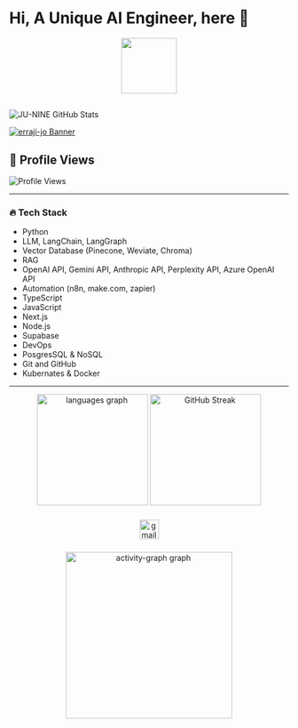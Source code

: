  # Hi, A Unique AI Engineer, here 👋
<div id="header" align="center">
  <img src="https://i.giphy.com/media/v1.Y2lkPTc5MGI3NjExa3N1ajA0cXI4bmJkZHc5aW5iYWQyMmJncHV4OHR4dTZldzNoajdnYiZlcD12MV9pbnRlcm5hbF9naWZfYnlfaWQmY3Q9cw/Q8xuJjjxQHHJdHn7gJ/giphy.gif" width="100"/>
</div>

##
![JU-NINE GitHub Stats](https://github-readme-stats.vercel.app/api?username=erraji-jo&show_icons=true&theme=dark)


[![erraji-jo Banner](https://readme-typing-svg.demolab.com/?lines=👋+Hi+there,+I'm+erraji-jo!;🚀+Welcome+to+My+GitHub+Profile!;🔥+Constantly+expanding+my+skill+set;Staying+up+to+date+with+the+latest+trends&center=true&width=1000&size=30&duration=3000&pause=1000)](https://git.io/typing-svg)

## 🌟 Profile Views  

![Profile Views](https://komarev.com/ghpvc/?username=erraji-jo&color=blue)  

---
### 🔥 Tech Stack  

 * Python
 * LLM, LangChain, LangGraph
 * Vector Database (Pinecone, Weviate, Chroma)
 * RAG
 * OpenAI API, Gemini API, Anthropic API, Perplexity API, Azure OpenAI API
 * Automation (n8n, make.com, zapier)
 * TypeScript
 * JavaScript
 * Next.js
 * Node.js
 * Supabase
 * DevOps
 * PosgresSQL & NoSQL
 * Git and GitHub
 * Kubernates & Docker

---
<div align="center">
  <img src="https://github-readme-stats.vercel.app/api/top-langs?username=erraji-jo&locale=en&hide_title=false&layout=compact&card_width=320&langs_count=5&theme=nord&hide_border=true" height="200" alt="languages graph"  />
  <img src="https://streak-stats.demolab.com/?user=erraji-jo&locale=en&mode=daily&theme=nord&hide_border=true&border_radius=5&date_format=j%20M%5B%20Y%5D" height="200" alt="GitHub Streak"  />
</div>

###

###

<div align="center">
  <a href="mailto:erraji-jo@gmail.com" target="_blank">
    <img src="https://img.shields.io/static/v1?message=Gmail&logo=gmail&label=erraji-jo&color=D14840&logoColor=white&labelColor=&style=for-the-badge" height="35" alt="gmail logo"  />
  </a>
</div>

###

<div align="center">
<!--   <img src="https://github-profile-trophy.vercel.app?username=erraji-jo&theme=nord&column=-1&row=1&margin-w=8&margin-h=8&no-bg=false&no-frame=true&order=4" height="150" alt="trophy graph"  /> -->
  <img src="https://github-readme-activity-graph.vercel.app/graph?username=erraji-jo&radius=16&theme=react&area=true&order=5&hide_border=true" height="300" alt="activity-graph graph"  />
</div>
